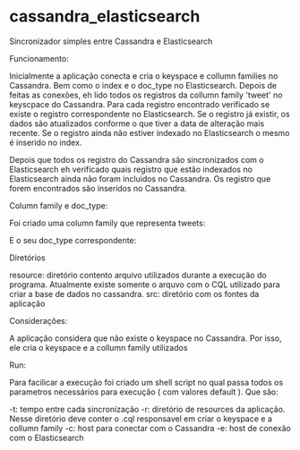 # cassandra_elasticsearch
Sincronizador simples entre Cassandra e Elasticsearch

Funcionamento:

Inicialmente a aplicação conecta e cria o keyspace e collumn families no Cassandra. Bem como o index e o doc_type no Elasticsearch.
Depois de feitas as conexões, eh lido todos os registros da collumn family 'tweet' no keyscpace do Cassandra. Para cada registro encontrado
verificado se existe o registro correspondente no Elasticsearch. Se o registro já existir, os dados são atualizados conforme o que
tiver a data de alteração mais recente. Se o registro ainda não estiver indexado no Elasticsearch o mesmo é inserido no index.

Depois que todos os registro do Cassandra são sincronizados com o Elasticsearch eh verificado quais registro que estão indexados
no Elasticsearch ainda não foram incluidos no Cassandra. Os registro que forem encontrados são inseridos no Cassandra.


Column family e doc_type:

Foi criado uma column family que representa tweets:

E o seu doc_type correspondente:


Diretórios

resource: diretório contento arquivo utilizados durante a execução do programa. Atualmente existe somente
o arquvo com o CQL utilizado para criar a base de dados no cassandra.
src: diretório com os fontes da aplicação


Considerações:

A aplicação considera que não existe o keyspace no Cassandra. Por isso, ele cria o keyspace e a collumn family utilizados

Run:

Para facilicar a execução foi criado um shell script no qual passa todos os parametros necessários para execução ( com valores default ). Que são:

-t: tempo entre cada sincronização
-r: diretório de resources da aplicação. Nesse diretório deve conter o .cql responsavel em criar o keyspace e a collumn family
-c: host para conectar com o Cassandra
-e: host de conexão com o Elasticsearch

